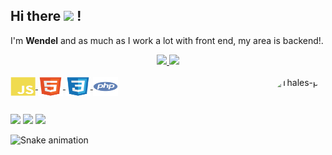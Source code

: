 ## Hi there <img src="https://media.giphy.com/media/hvRJCLFzcasrR4ia7z/giphy.gif" width="30px"> !
I'm **Wendel** and as much as I work a lot with front end, my area is backend!.

<div align="center">
  <a href="https://github.com/thaleswe">
  <img height="180em" src="https://github-readme-stats.vercel.app/api?username=thaleswe&show_icons=true&theme=dracula&include_all_commits=true&count_private=true"/>
  <img height="180em" src="https://github-readme-stats.vercel.app/api/top-langs/?username=thaleswe&layout=compact&langs_count=7&theme=dracula"/>
</div>
<div style="display: inline_block"><br>
  <img align="center" alt="Thales-Js" height="30" width="40" src="https://raw.githubusercontent.com/devicons/devicon/master/icons/javascript/javascript-plain.svg">
  <img align="center" alt="Thales-HTML" height="30" width="40" src="https://raw.githubusercontent.com/devicons/devicon/master/icons/html5/html5-original.svg">
  <img align="center" alt="Thales-CSS" height="30" width="40" src="https://raw.githubusercontent.com/devicons/devicon/master/icons/css3/css3-original.svg">
    <img align="center" alt="Thales-Ts" height="30" width="40" src="https://raw.githubusercontent.com/devicons/devicon/master/icons/php/php-plain.svg">
  <img align="right" alt="Thales-pic" height="150" style="border-radius:50px;" src="https://cdn.discordapp.com/attachments/809216883571687484/932715781949636698/output-onlinegiftools.gif?width=676&height=676">

</div>
  
  ##
 
<div> 
  <a href="https://instagram.com/sigleane" target="_blank"><img src="https://img.shields.io/badge/-Instagram-%23E4405F?style=for-the-badge&logo=instagram&logoColor=white" target="_blank"></a>
  <a href = "mailto:thaleswndl@gmail.com"><img src="https://img.shields.io/badge/-Gmail-%23333?style=for-the-badge&logo=gmail&logoColor=white" target="_blank"></a>
  <a href="https://www.linkedin.com/in/thales-wendel-b0a203229?lipi=urn%3Ali%3Apage%3Ad_flagship3_profile_view_base_contact_details%3BqIxP194fTrmwKxufm3gCkg%3D%3D" target="_blank"><img src="https://img.shields.io/badge/-LinkedIn-%230077B5?style=for-the-badge&logo=linkedin&logoColor=white" target="_blank"></a> 
 
  ![Snake animation](https://github.com/thaleswe/thaleswe/blob/output/github-contribution-grid-snake.svg)
 
</div>
